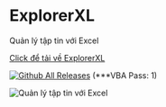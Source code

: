 # ExplorerXL
 Quản lý tập tin với Excel

[Click để tải về ExplorerXL](https://github.com/SanbiVN/ExplorerXL/releases/download/ExplorerXL/ExplorerXL_v2.27.xlsm)

[![Github All Releases](https://img.shields.io/github/downloads/SanbiVN/ExplorerXL/total.svg)](https://github.com/SanbiVN/ExplorerXL/releases/download/ExplorerXL/ExplorerXL_v2.27.xlsm)
(***VBA Pass: 1)
 
![ Quản lý tập tin với Excel](https://github.com/SanbiVN/ExplorerXL/assets/58664571/747b4db0-713a-4786-a873-86c26e16f789)
